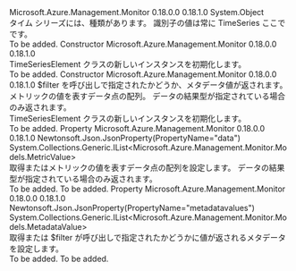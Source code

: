 <Type Name="TimeSeriesElement" FullName="Microsoft.Azure.Management.Monitor.Models.TimeSeriesElement">
  <TypeSignature Language="C#" Value="public class TimeSeriesElement" />
  <TypeSignature Language="ILAsm" Value=".class public auto ansi beforefieldinit TimeSeriesElement extends System.Object" />
  <TypeSignature Language="DocId" Value="T:Microsoft.Azure.Management.Monitor.Models.TimeSeriesElement" />
  <TypeSignature Language="VB.NET" Value="Public Class TimeSeriesElement" />
  <TypeSignature Language="F#" Value="type TimeSeriesElement = class" />
  <AssemblyInfo>
    <AssemblyName>Microsoft.Azure.Management.Monitor</AssemblyName>
    <AssemblyVersion>0.18.0.0</AssemblyVersion>
    <AssemblyVersion>0.18.1.0</AssemblyVersion>
  </AssemblyInfo>
  <Base>
    <BaseTypeName>System.Object</BaseTypeName>
  </Base>
  <Interfaces />
  <Docs>
    <summary>
            タイム シリーズには、種類があります。 識別子の値は常に TimeSeries ここでです。
            </summary>
    <remarks>To be added.</remarks>
  </Docs>
  <Members>
    <Member MemberName=".ctor">
      <MemberSignature Language="C#" Value="public TimeSeriesElement ();" />
      <MemberSignature Language="ILAsm" Value=".method public hidebysig specialname rtspecialname instance void .ctor() cil managed" />
      <MemberSignature Language="DocId" Value="M:Microsoft.Azure.Management.Monitor.Models.TimeSeriesElement.#ctor" />
      <MemberSignature Language="VB.NET" Value="Public Sub New ()" />
      <MemberType>Constructor</MemberType>
      <AssemblyInfo>
        <AssemblyName>Microsoft.Azure.Management.Monitor</AssemblyName>
        <AssemblyVersion>0.18.0.0</AssemblyVersion>
        <AssemblyVersion>0.18.1.0</AssemblyVersion>
      </AssemblyInfo>
      <Parameters />
      <Docs>
        <summary>
            TimeSeriesElement クラスの新しいインスタンスを初期化します。
            </summary>
        <remarks>To be added.</remarks>
      </Docs>
    </Member>
    <Member MemberName=".ctor">
      <MemberSignature Language="C#" Value="public TimeSeriesElement (System.Collections.Generic.IList&lt;Microsoft.Azure.Management.Monitor.Models.MetadataValue&gt; metadatavalues = null, System.Collections.Generic.IList&lt;Microsoft.Azure.Management.Monitor.Models.MetricValue&gt; data = null);" />
      <MemberSignature Language="ILAsm" Value=".method public hidebysig specialname rtspecialname instance void .ctor(class System.Collections.Generic.IList`1&lt;class Microsoft.Azure.Management.Monitor.Models.MetadataValue&gt; metadatavalues, class System.Collections.Generic.IList`1&lt;class Microsoft.Azure.Management.Monitor.Models.MetricValue&gt; data) cil managed" />
      <MemberSignature Language="DocId" Value="M:Microsoft.Azure.Management.Monitor.Models.TimeSeriesElement.#ctor(System.Collections.Generic.IList{Microsoft.Azure.Management.Monitor.Models.MetadataValue},System.Collections.Generic.IList{Microsoft.Azure.Management.Monitor.Models.MetricValue})" />
      <MemberSignature Language="VB.NET" Value="Public Sub New (Optional metadatavalues As IList(Of MetadataValue) = null, Optional data As IList(Of MetricValue) = null)" />
      <MemberSignature Language="F#" Value="new Microsoft.Azure.Management.Monitor.Models.TimeSeriesElement : System.Collections.Generic.IList&lt;Microsoft.Azure.Management.Monitor.Models.MetadataValue&gt; * System.Collections.Generic.IList&lt;Microsoft.Azure.Management.Monitor.Models.MetricValue&gt; -&gt; Microsoft.Azure.Management.Monitor.Models.TimeSeriesElement" Usage="new Microsoft.Azure.Management.Monitor.Models.TimeSeriesElement (metadatavalues, data)" />
      <MemberType>Constructor</MemberType>
      <AssemblyInfo>
        <AssemblyName>Microsoft.Azure.Management.Monitor</AssemblyName>
        <AssemblyVersion>0.18.0.0</AssemblyVersion>
        <AssemblyVersion>0.18.1.0</AssemblyVersion>
      </AssemblyInfo>
      <Parameters>
        <Parameter Name="metadatavalues" Type="System.Collections.Generic.IList&lt;Microsoft.Azure.Management.Monitor.Models.MetadataValue&gt;" />
        <Parameter Name="data" Type="System.Collections.Generic.IList&lt;Microsoft.Azure.Management.Monitor.Models.MetricValue&gt;" />
      </Parameters>
      <Docs>
        <param name="metadatavalues">$filter を呼び出しで指定されたかどうか、メタデータ値が返されます。</param>
        <param name="data">メトリックの値を表すデータ点の配列。  データの結果型が指定されている場合のみ返されます。</param>
        <summary>
            TimeSeriesElement クラスの新しいインスタンスを初期化します。
            </summary>
        <remarks>To be added.</remarks>
      </Docs>
    </Member>
    <Member MemberName="Data">
      <MemberSignature Language="C#" Value="public System.Collections.Generic.IList&lt;Microsoft.Azure.Management.Monitor.Models.MetricValue&gt; Data { get; set; }" />
      <MemberSignature Language="ILAsm" Value=".property instance class System.Collections.Generic.IList`1&lt;class Microsoft.Azure.Management.Monitor.Models.MetricValue&gt; Data" />
      <MemberSignature Language="DocId" Value="P:Microsoft.Azure.Management.Monitor.Models.TimeSeriesElement.Data" />
      <MemberSignature Language="VB.NET" Value="Public Property Data As IList(Of MetricValue)" />
      <MemberSignature Language="F#" Value="member this.Data : System.Collections.Generic.IList&lt;Microsoft.Azure.Management.Monitor.Models.MetricValue&gt; with get, set" Usage="Microsoft.Azure.Management.Monitor.Models.TimeSeriesElement.Data" />
      <MemberType>Property</MemberType>
      <AssemblyInfo>
        <AssemblyName>Microsoft.Azure.Management.Monitor</AssemblyName>
        <AssemblyVersion>0.18.0.0</AssemblyVersion>
        <AssemblyVersion>0.18.1.0</AssemblyVersion>
      </AssemblyInfo>
      <Attributes>
        <Attribute>
          <AttributeName>Newtonsoft.Json.JsonProperty(PropertyName="data")</AttributeName>
        </Attribute>
      </Attributes>
      <ReturnValue>
        <ReturnType>System.Collections.Generic.IList&lt;Microsoft.Azure.Management.Monitor.Models.MetricValue&gt;</ReturnType>
      </ReturnValue>
      <Docs>
        <summary>
            取得またはメトリックの値を表すデータ点の配列を設定します。  データの結果型が指定されている場合のみ返されます。
            </summary>
        <value>To be added.</value>
        <remarks>To be added.</remarks>
      </Docs>
    </Member>
    <Member MemberName="Metadatavalues">
      <MemberSignature Language="C#" Value="public System.Collections.Generic.IList&lt;Microsoft.Azure.Management.Monitor.Models.MetadataValue&gt; Metadatavalues { get; set; }" />
      <MemberSignature Language="ILAsm" Value=".property instance class System.Collections.Generic.IList`1&lt;class Microsoft.Azure.Management.Monitor.Models.MetadataValue&gt; Metadatavalues" />
      <MemberSignature Language="DocId" Value="P:Microsoft.Azure.Management.Monitor.Models.TimeSeriesElement.Metadatavalues" />
      <MemberSignature Language="VB.NET" Value="Public Property Metadatavalues As IList(Of MetadataValue)" />
      <MemberSignature Language="F#" Value="member this.Metadatavalues : System.Collections.Generic.IList&lt;Microsoft.Azure.Management.Monitor.Models.MetadataValue&gt; with get, set" Usage="Microsoft.Azure.Management.Monitor.Models.TimeSeriesElement.Metadatavalues" />
      <MemberType>Property</MemberType>
      <AssemblyInfo>
        <AssemblyName>Microsoft.Azure.Management.Monitor</AssemblyName>
        <AssemblyVersion>0.18.0.0</AssemblyVersion>
        <AssemblyVersion>0.18.1.0</AssemblyVersion>
      </AssemblyInfo>
      <Attributes>
        <Attribute>
          <AttributeName>Newtonsoft.Json.JsonProperty(PropertyName="metadatavalues")</AttributeName>
        </Attribute>
      </Attributes>
      <ReturnValue>
        <ReturnType>System.Collections.Generic.IList&lt;Microsoft.Azure.Management.Monitor.Models.MetadataValue&gt;</ReturnType>
      </ReturnValue>
      <Docs>
        <summary>
            取得または $filter が呼び出しで指定されたかどうかに値が返されるメタデータを設定します。
            </summary>
        <value>To be added.</value>
        <remarks>To be added.</remarks>
      </Docs>
    </Member>
  </Members>
</Type>